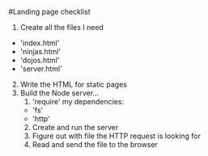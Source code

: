 #Landing page checklist

1. Create all the files I need
  + 'index.html'
  + 'ninjas.html'
  + 'dojos.html'
  + 'server.html'
 2. Write the HTML for static pages
 3. Build the Node server...
    1. 'require' my dependencies:
    + 'fs'
    + 'http'
    2. Create and run the server
    3. Figure out with file the HTTP request is looking for
    4. Read and send the file to the browser 
